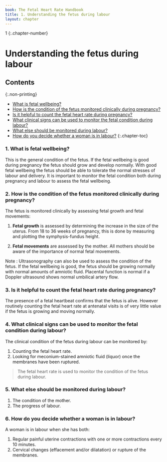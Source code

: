 ```yaml
---
book: The Fetal Heart Rate Handbook
title: 1. Understanding the fetus during labour
layout: chapter
---
```


1
{:.chapter-number}

# Understanding the fetus during labour

## Contents
{:.non-printing}

*   [What is fetal wellbeing?](#what-is-fetal-wellbeing)
*   [How is the condition of the fetus monitored clinically during pregnancy?](#how-is-the-condition-of-the-fetus-monitored-clinically-during-pregnancy)
*   [Is it helpful to count the fetal heart rate during pregnancy?](#is-it-helpful-to-count-fetal-heart-rate-during-pregnancy?)
*   [What clinical signs can be used to monitor the fetal condition during labour?](#what-clinical-signs-can-be-used-to-monitor-the-fetal-condition-during-labour)
*   [What else should be monitored during labour?](#what-else-should-be-monitored-during-labour)
*   [How do you decide whether a woman is in labour?](#how-do-you-decide-whether-a-woman-is-in-labour)
{:.chapter-toc}

### 1. What is fetal wellbeing?

This is the general condition of the fetus. If the fetal wellbeing is good during pregnancy the fetus should grow and develop normally. With good fetal wellbeing the fetus should be able to tolerate the normal stresses of labour and delivery. It is important to monitor the fetal condition both during pregnancy and labour to assess the fetal wellbeing.

### 2. How is the condition of the fetus monitored clinically during pregnancy?

The fetus is monitored clinically by assessing fetal growth and fetal movements:

1.	 **Fetal growth** is assessed by determining the increase in the size of the uterus. From 18 to 36 weeks of pregnancy, this is done by measuring and plotting the symphysis-fundus height.

2. 	**Fetal movements** are assessed by the mother. All mothers should be aware of the importance of normal fetal movements. 

Note 
:	Ultrasonography can also be used to assess the condition of the fetus. If the fetal wellbeing is good, the fetus should be growing normally with normal amounts of amniotic fluid. Placental function is normal if a Doppler ultrasound shows normal umbilical artery flow.

### 3. Is it helpful to count the fetal heart rate during pregnancy?

The presence of a fetal heartbeat confirms that the fetus is alive. However routinely counting the fetal heart rate at antenatal visits is of very little value if the fetus is growing and moving normally.

### 4. What clinical signs can be used to monitor the fetal condition during labour?

The clinical condition of the fetus during labour can be monitored by:

1.	Counting the fetal heart rate.
2. 	Looking for meconium-stained amniotic fluid (liquor) once the membranes have been ruptured.

> The fetal heart rate is used to monitor the condition of the fetus during labour.
 
### 5. What else should be monitored during labour?

1. The condition of the mother.
2. The progress of labour.

### 6. How do you decide whether a woman is in labour?

A woman is in labour when she has both: 

1.	Regular painful uterine contractions with one or more contractions every 10 minutes.
2. 	Cervical changes (effacement and/or dilatation) or rupture of the membranes.
